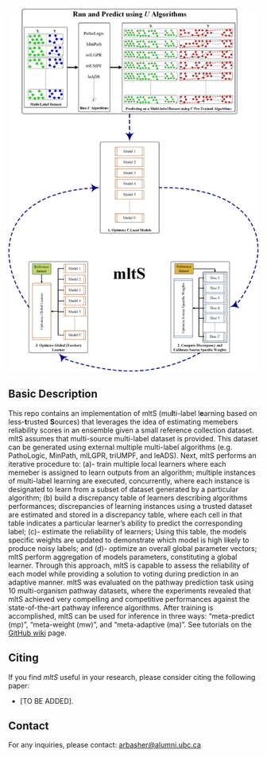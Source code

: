![Workflow](flowchart.png)

## Basic Description
This repo contains an implementation of mltS (mu**l**ti-label l**e**arning based on less-**t**rusted **S**ources) that leverages the idea of estimating memebers reliability scores in an ensemble given a small reference collection dataset. mltS assumes that multi-source multi-label dataset is provided. This dataset can be generated using external multiple multi-label algorithms (e.g. PathoLogic, MinPath, mlLGPR, triUMPF, and leADS). Next, mltS performs an iterative procedure to: (a)- train multiple local learners where each memeber is assigned to learn outputs from an algorithm; multiple instances of multi-label learning are executed, concurrently, where each instance is designated to learn from a subset of dataset generated by a particular algorithm; (b) build a discrepancy table of learners describing algorithms performances; discrepancies of learning instances using a trusted dataset are estimated and stored in a discrepancy table, where each cell in that table indicates a particular learner’s ability to predict the corresponding label; (c)- estimate the reliability of learners; Using this table, the models specific weights are updated to demonstrate which model is high likely to produce noisy labels; and (d)- optimize an overall global parameter vectors; mltS perform aggregation of models parameters, constituting a global learner. Through this approach, mltS is capable to assess the reliability of each model while providing a solution to voting during prediction in an adaptive manner. mltS was evaluated on the pathway prediction task using 10 multi-organism pathway datasets, where the experiments revealed that mltS achieved very compelling and competitive performances against the state-of-the-art pathway inference algorithms. After training is accomplished, mltS can be used for inference in three ways: “meta-predict (mp)”, “meta-weight (mw)”, and “meta-adaptive (ma)”. See tutorials on the [GitHub wiki](https://github.com/hallamlab/mltS/wiki) page.

## Citing
If you find *mltS* useful in your research, please consider citing the following paper:
- [TO BE ADDED].

## Contact
For any inquiries, please contact: [arbasher@alumni.ubc.ca](mailto:arbasher@alumni.ubc.ca)
